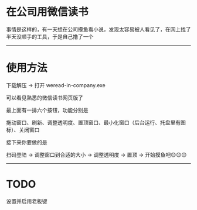 # 在公司用微信读书

事情是这样的，有一天想在公司摸鱼看小说，发现太容易被人看见了，在网上找了半天没顺手的工具，于是自己撸了一个

---

# 使用方法

下载解压 → 打开 weread-in-company.exe

可以看见熟悉的微信读书网页版了

最上面有一排六个按钮，功能分别是

拖动窗口、刷新、调整透明度、置顶窗口、最小化窗口（后台运行、托盘里有图标）、关闭窗口

接下来你要做的是

扫码登陆 → 调整窗口到合适的大小 → 调整透明度 → 置顶 → 开始摸鱼吧😊😊😊

---

# TODO

设置并启用老板键